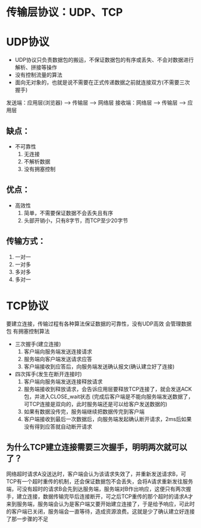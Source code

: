 # 传输层协议：UDP、TCP

# UDP协议
- UDP协议只负责数据包的搬运，不保证数据包的有序或丢失、不会对数据进行解析、拼接等操作
- 没有控制流量的算法
- 面向无对象的，也就是说不需要在正式传递数据之前就连接双方(不需要三次握手)

发送端：应用层(浏览器) --> 传输层 --> 网络层
接收端：网络层 --> 传输层 --> 应用层

## 缺点：
  - 不可靠性
    1. 无连接
    2. 不解析数据
    3. 没有拥塞控制
## 优点：
  - 高效性
    1. 简单，不需要保证数据不会丢失且有序
    2. 头部开销小，只有8字节，而TCP至少20字节
## 传输方式：
  1. 一对一
  2. 一对多
  3. 多对多
  4. 多对一

# TCP协议
  要建立连接，传输过程有各种算法保证数据的可靠性，没有UDP高效
  会管理数据包
  有拥塞控制算法
  - 三次握手(建立连接)
    1. 客户端向服务端发送连接请求 
    2. 服务端向客户端发送请求应答
    3. 客户端接收到应答后，向服务端发送确认报文(确认建立好了连接)
  - 四次挥手(发生在断开连接时)
    1. 客户端向服务端发送连接释放请求
    2. 服务端接收到释放请求，会告诉应用层要释放TCP连接了，就会发送ACK包，并进入CLOSE_wait状态 (完成后客户端是不能向服务端发送数据了，可TCP连接是双向的，此时服务端还是可以给客户发送数据的)
    3. 如果有数据没传完，服务端继续把数据传完到客户端
    4. 客户端接收到最后一次数据后，向服务端发起确认断开请求，2ms后如果没有得到应答就自动断开请求

## 为什么TCP建立连接需要三次握手，明明两次就可以了？
  网络超时请求A没送达时，客户端会认为该请求失效了，并重新发送请求B，可TCP有一个超时重传的机制，还会保证数据包不会丢失，会将A请求重新发往服务端，可没有超时的请求B会先到达服务端，服务端对B作出响应，这便只有两次握手，建立连接，数据传输完毕后连接断开，可之后TCP重传的那个超时的请求A才来到服务端，服务端会认为是客户端又要开始建立连接了，于是给予响应，可此时的客户端已关闭，服务端会一直等待，造成资源浪费。这就是少了确认建立好连接了那一步骤的不足

  